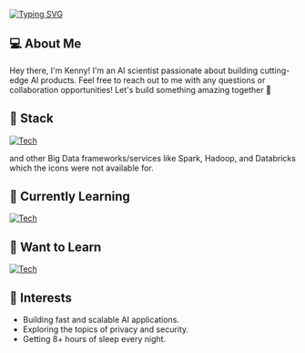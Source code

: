 [![Typing SVG](https://readme-typing-svg.demolab.com?font=Reenie+Beanie&size=40&pause=2000&color=4977F7&width=550&height=70&lines=Welcome+to+Kenny's+GitHub%F0%9F%91%8B)](https://git.io/typing-svg)


## 💻 About Me
Hey there, I'm Kenny! I'm an AI scientist passionate about building cutting-edge AI products. Feel free to reach out to me with any questions or collaboration opportunities! Let's build something amazing together 🚀

## 🥞 Stack

[![Tech](https://skillicons.dev/icons?i=scala,python,aws,azure,docker,fastapi,github,neovim)](https://skillicons.dev)

and other Big Data frameworks/services like Spark, Hadoop, and Databricks which the icons were not available for.

## 🧠 Currently Learning 
[![Tech](https://skillicons.dev/icons?i=rust)](https://skillicons.dev)

## 🔮 Want to Learn
[![Tech](https://skillicons.dev/icons?i=ocaml,zig)](https://skillicons.dev)

## 🤔 Interests
- Building fast and scalable AI applications.
- Exploring the topics of privacy and security.
- Getting 8+ hours of sleep every night.
